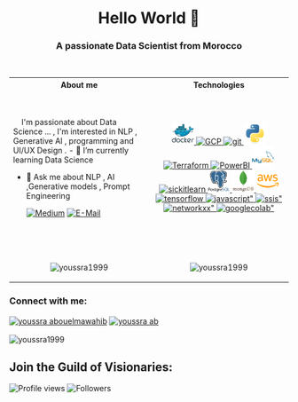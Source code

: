 <!-- ![logo](Github_Banner_1_1280x720.png)  -->
<h1 align="center">Hello World 👋</h1>
<h3 align="center">A passionate Data Scientist from Morocco</h3>



<p align="left"> <a href="https://twitter.com/" target="blank"><img src="https://img.shields.io/twitter/follow/?logo=twitter&style=for-the-badge" alt="" /></a> </p>



<table width="100%">
  <tr>
  <th>About me</th>
  <th>Technologies </th>
  </tr>
  <tr>
  <td width="50%">

  <br><p align="left">&nbsp; &nbsp; I'm passionate about Data Science ... , I'm interested in NLP , Generative AI , programming and UI/UX Design . - 🌱 I’m currently 
    learning Data Science

- 💬 Ask me about  NLP , AI ,Generative models , Prompt Engineering 


  [![Medium](https://img.shields.io/badge/Medium-369?style=flat-square&logo=medium&logoColor=white&color=purple)](https://medium.com/@abouelmawahib.youssra.19999)
  [![E-Mail](https://img.shields.io/badge/Email-Reveal-2a8?style=flat-square&logo=gmail&logoColor=red)](https://mailhide.io/e/7kKCtuHe)
  
  <br>
  
</p>
  </td>
  <td width="50%">

 <p align = "center">
  <a 
  <a href="https://www.docker.com/" target="_blank" rel="noreferrer"> <img src="https://raw.githubusercontent.com/devicons/devicon/master/icons/docker/docker-original-wordmark.svg" alt="docker" width="40" height="40"/> </a>
  <a href="https://cloud.google.com/docs" target="_blank" rel="noreferrer"> <img src="https://cdn.jsdelivr.net/gh/devicons/devicon/icons/googlecloud/googlecloud-original.svg" alt="GCP" width="40" height="40"/> </a>
  <a href="https://git-scm.com/" target="_blank" rel="noreferrer"> <img src="https://www.vectorlogo.zone/logos/git-scm/git-scm-icon.svg" alt="git" width="40" height="40"/> </a>
  <a href="https://www.python.org" target="_blank" rel="noreferrer"> <img src="https://raw.githubusercontent.com/devicons/devicon/master/icons/python/python-original.svg" alt="python" width="40" height="40"/> </a>
  <a href="https://pytorch.org/docs/stable/index.html" target="_blank" rel="noreferrer"> <img src="https://upload.wikimedia.org/wikipedia/commons/thumb/1/10/PyTorch_logo_icon.svg/1200px-PyTorch_logo_icon.svg.png" alt="Terraform" width="40" height="40"/> </a>
  <a href="https://learn.microsoft.com/en-us/power-bi/" target="_blank" rel="noreferrer"> <img src="https://upload.wikimedia.org/wikipedia/commons/thumb/c/cf/New_Power_BI_Logo.svg/1200px-New_Power_BI_Logo.svg.png" alt="PowerBI" width="40" height="40"/> </a>
  <a href="https://www.mysql.com/" target="_blank" rel="noreferrer"> <img src="https://raw.githubusercontent.com/devicons/devicon/master/icons/mysql/mysql-original-wordmark.svg" alt="mysql" width="40" height="40"/> </a>
  <a href="https://scikit-learn.org/0.21/documentation.html" target="_blank" rel="noreferrer"> <img src="https://upload.wikimedia.org/wikipedia/commons/thumb/0/05/Scikit_learn_logo_small.svg/1280px-Scikit_learn_logo_small.svg.png" alt="sickitlearn" width="40" height="40"/> </a>
  <a href="https://www.postgresql.org" target="_blank" rel="noreferrer"> <img src="https://raw.githubusercontent.com/devicons/devicon/master/icons/postgresql/postgresql-original-wordmark.svg" alt="postgresql" width="40" height="40"/> </a>
  <a href="https://www.mongodb.com/" target="_blank" rel="noreferrer"> <img src="https://raw.githubusercontent.com/devicons/devicon/master/icons/mongodb/mongodb-original-wordmark.svg" alt="mongodb" width="40" height="40"/> </a>
  <a href="https://docs.aws.amazon.com/" target="_blank" rel="noreferrer"> <img src="https://github.com/devicons/devicon/blob/master/icons/amazonwebservices/amazonwebservices-plain-wordmark.svg" alt="AWS" width="40" height="40"/> </a>
   <a href="https://www.tensorflow.org/api_docs" target="_blank" rel="noreferrer"> <img src="https://blogger.googleusercontent.com/img/b/R29vZ2xl/AVvXsEgnG6dJv4-THd3fvrEqLTs6Z75NLfpP9IBjnnNntRLz-VhvfOgbKl_ZBYWOhIzSQiKuIOIRKpBIhXQtsfFTmKu2a8tsvSIIRF6Cl-QkJJR3Rb2QKBFIPzOQgG-zToE7zU1Orn4o-cau7cM/s1600/1_b4otA55Us-hoI57lqUfplA.png" alt="tensorflow" width="40" height="40"/> </a>
   <a href="https://developer.mozilla.org/fr/docs/Web/JavaScript" target="_blank" rel="noreferrer"> <img src="https://static.vecteezy.com/system/resources/previews/027/127/463/original/javascript-logo-javascript-icon-transparent-free-png.png" alt=javascript" width="40" height="40"/> </a>
   <a href="https://learn.microsoft.com/en-us/sql/integration-services/sql-server-integration-services?view=sql-server-ver16" target="_blank" rel="noreferrer"> <img src="https://thedataengineer.blog/assets/img/posts/ssislogo.png" alt=ssis" width="40" height="40"/> </a>
   <a href="https://networkx.org/" target="_blank" rel="noreferrer"> <img src="https://networkx.org/_static/networkx_logo.svg" alt=networkxx" width="40" height="40"/> </a>
    <a href="https://colab.google/" target="_blank" rel="noreferrer"> <img src="https://upload.wikimedia.org/wikipedia/commons/thumb/d/d0/Google_Colaboratory_SVG_Logo.svg/1280px-Google_Colaboratory_SVG_Logo.svg.png" alt=googlecolab" width="40" height="40"/> </a>
 </p>

  </td>
  <tr>
  <td width = "50%">
  <br>
  <p align = "center"><img src="https://github-readme-stats.vercel.app/api?username=youssra1999&show_icons=true&theme=dark" alt="youssra1999" /></p>
  </td>
  <td width = "50%">
  <br>
  <p align = "center"><img src="https://github-profile-summary-cards.vercel.app/api/cards/repos-per-language?username=youssra1999&layout=compact&show_icons=true&theme=tokyonight&locale=en&count_private=true&langs_count=6" alt="youssra1999" /></p>
  </td>
  </tr>
  </table>
 

<h3 align="left">Connect with me:</h3>
<p align="left">
<a href="https://linkedin.com/in/youssra abouelmawahib" target="blank"><img align="center" src="https://raw.githubusercontent.com/rahuldkjain/github-profile-readme-generator/master/src/images/icons/Social/linked-in-alt.svg" alt="youssra abouelmawahib" height="30" width="40" /></a>
<a href="https://fb.com/youssra ab" target="blank"><img align="center" src="https://raw.githubusercontent.com/rahuldkjain/github-profile-readme-generator/master/src/images/icons/Social/facebook.svg" alt="youssra ab" height="30" width="40" /></a>
</p>




<p><img align="center" src="https://github-readme-streak-stats.herokuapp.com/?user=youssra1999&" alt="youssra1999" /></p>

## Join the Guild of Visionaries:
![Profile views](https://komarev.com/ghpvc/?username=youssra1999)
![Followers](https://img.shields.io/github/followers/youssra1999?style=social)

